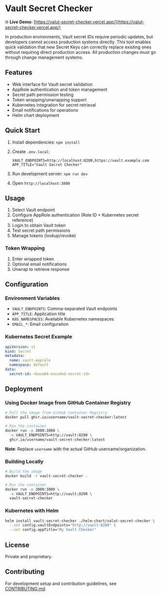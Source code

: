 # Vault Secret Checker

🌐 **Live Demo**: [https://valut-secret-checker.vercel.app/](https://valut-secret-checker.vercel.app/)

In production environments, Vault secret IDs require periodic updates, but developers cannot access production systems directly. This tool enables quick validation that new Secret Keys can correctly replace existing ones without requiring direct production access. All production changes must go through change management systems.

## Features

- Web interface for Vault secret validation
- AppRole authentication and token management
- Secret path permission testing
- Token wrapping/unwrapping support
- Kubernetes integration for secret retrieval
- Email notifications for operations
- Helm chart deployment

## Quick Start

1. Install dependencies: `npm install`
2. Create `.env.local`:

   ```env
   VAULT_ENDPOINTS=http://localhost:8200,https://vault.example.com
   APP_TITLE="Vault Secret Checker"
   ```

3. Run development server: `npm run dev`
4. Open `http://localhost:3000`

## Usage

1. Select Vault endpoint
2. Configure AppRole authentication (Role ID + Kubernetes secret reference)
3. Login to obtain Vault token
4. Test secret path permissions
5. Manage tokens (lookup/revoke)

### Token Wrapping

1. Enter wrapped token
2. Optional email notifications
3. Unwrap to retrieve response

## Configuration

### Environment Variables

- `VAULT_ENDPOINTS`: Comma-separated Vault endpoints
- `APP_TITLE`: Application title
- `K8S_NAMESPACES`: Available Kubernetes namespaces
- `EMAIL_*`: Email configuration

### Kubernetes Secret Example

```yaml
apiVersion: v1
kind: Secret
metadata:
  name: vault-approle
  namespace: default
data:
  secret-id: <base64-encoded-secret-id>
```

## Deployment

### Using Docker Image from GitHub Container Registry

```bash
# Pull the image from GitHub Container Registry
docker pull ghcr.io/username/vault-secret-checker:latest

# Run the container
docker run -p 3000:3000 \
  -e VAULT_ENDPOINTS=http://vault:8200 \
  ghcr.io/username/vault-secret-checker:latest
```

**Note**: Replace `username` with the actual GitHub username/organization.

### Building Locally

```bash
# Build the image
docker build -t vault-secret-checker .

# Run the container
docker run -p 3000:3000 \
  -e VAULT_ENDPOINTS=http://vault:8200 \
  vault-secret-checker
```

### Kubernetes with Helm

```bash
helm install vault-secret-checker ./helm-chart/valut-secret-checker \
  --set config.vaultEndpoints="http://vault:8200" \
  --set config.appTitle="My Vault Checker"
```

## License

Private and proprietary.

## Contributing

For development setup and contribution guidelines, see [CONTRIBUTING.md](CONTRIBUTING.md).

